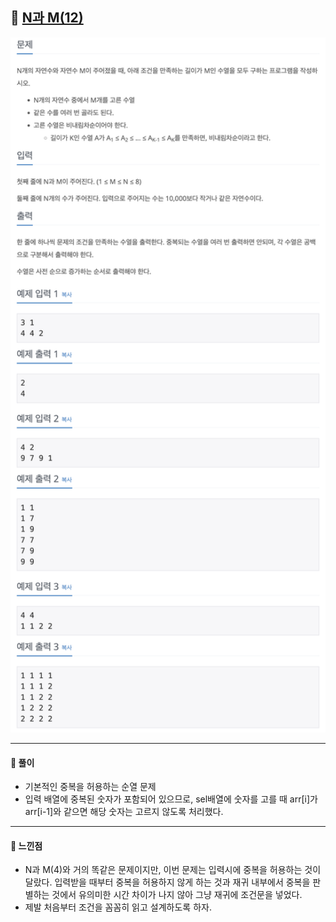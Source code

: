 ## 📖 [N과 M(12)](https://www.acmicpc.net/problem/15666)
<img src="./assets/15666_N과M12.png" width="600px" />

---
#### 📍 풀이
- 기본적인 중복을 허용하는 순열 문제
- 입력 배열에 중복된 숫자가 포함되어 있으므로, sel배열에 숫자를 고를 때 arr[i]가 arr[i-1]와 같으면 해당 숫자는 고르지 않도록 처리했다.
---
#### 📍 느낀점
- N과 M(4)와 거의 똑같은 문제이지만, 이번 문제는 입력시에 중복을 허용하는 것이 달랐다. 입력받을 때부터 중복을 허용하지 않게 하는 것과 재귀 내부에서 중복을 판별하는 것에서 유의미한 시간 차이가 나지 않아 그냥 재귀에 조건문을 넣었다.
- 제발 처음부터 조건을 꼼꼼히 읽고 설계하도록 하자.